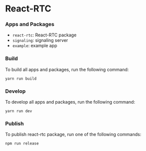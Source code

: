# React-RTC

### Apps and Packages

- `react-rtc`: React-RTC package
- `signaling`: signaling server
- `example`: example app

### Build

To build all apps and packages, run the following command:

```shell
yarn run build
```

### Develop

To develop all apps and packages, run the following command:

```shell
yarn run dev
```

### Publish

To publish react-rtc package, run one of the following commands:

```shell
npm run release
```
